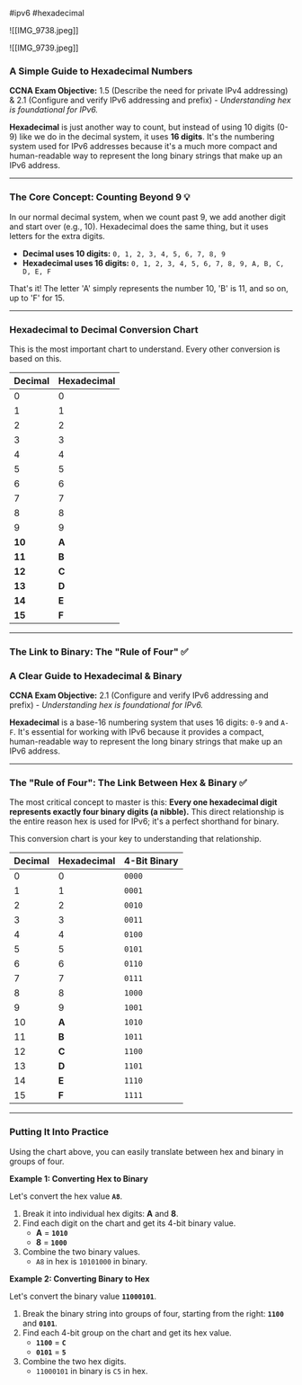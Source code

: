 #ipv6 #hexadecimal 

![[IMG_9738.jpeg]]

![[IMG_9739.jpeg]]

### A Simple Guide to Hexadecimal Numbers

**CCNA Exam Objective:** 1.5 (Describe the need for private IPv4 addressing) & 2.1 (Configure and verify IPv6 addressing and prefix) - *Understanding hex is foundational for IPv6.*

**Hexadecimal** is just another way to count, but instead of using 10 digits (0-9) like we do in the decimal system, it uses **16 digits**. It's the numbering system used for IPv6 addresses because it's a much more compact and human-readable way to represent the long binary strings that make up an IPv6 address.

***

### The Core Concept: Counting Beyond 9 💡

In our normal decimal system, when we count past 9, we add another digit and start over (e.g., 10). Hexadecimal does the same thing, but it uses letters for the extra digits.

* **Decimal uses 10 digits:** `0, 1, 2, 3, 4, 5, 6, 7, 8, 9`
* **Hexadecimal uses 16 digits:** `0, 1, 2, 3, 4, 5, 6, 7, 8, 9, A, B, C, D, E, F`

That's it! The letter 'A' simply represents the number 10, 'B' is 11, and so on, up to 'F' for 15.

---

### Hexadecimal to Decimal Conversion Chart

This is the most important chart to understand. Every other conversion is based on this.

| Decimal | Hexadecimal |
| :--- | :--- |
| 0 | 0 |
| 1 | 1 |
| 2 | 2 |
| 3 | 3 |
| 4 | 4 |
| 5 | 5 |
| 6 | 6 |
| 7 | 7 |
| 8 | 8 |
| 9 | 9 |
| **10** | **A** |
| **11** | **B** |
| **12** | **C** |
| **13** | **D** |
| **14** | **E** |
| **15** | **F** |

---

### The Link to Binary: The "Rule of Four" ✅

### A Clear Guide to Hexadecimal & Binary

**CCNA Exam Objective:** 2.1 (Configure and verify IPv6 addressing and prefix) - *Understanding hex is foundational for IPv6.*

**Hexadecimal** is a base-16 numbering system that uses 16 digits: `0-9` and `A-F`. It's essential for working with IPv6 because it provides a compact, human-readable way to represent the long binary strings that make up an IPv6 address.

***

### The "Rule of Four": The Link Between Hex & Binary ✅

The most critical concept to master is this: **Every one hexadecimal digit represents exactly four binary digits (a nibble).** This direct relationship is the entire reason hex is used for IPv6; it's a perfect shorthand for binary.

This conversion chart is your key to understanding that relationship.

| Decimal | Hexadecimal | 4-Bit Binary |
| :--- | :--- | :--- |
| 0 | 0 | `0000` |
| 1 | 1 | `0001` |
| 2 | 2 | `0010` |
| 3 | 3 | `0011` |
| 4 | 4 | `0100` |
| 5 | 5 | `0101` |
| 6 | 6 | `0110` |
| 7 | 7 | `0111` |
| 8 | 8 | `1000` |
| 9 | 9 | `1001` |
| 10 | **A** | `1010` |
| 11 | **B** | `1011` |
| 12 | **C** | `1100` |
| 13 | **D** | `1101` |
| 14 | **E** | `1110` |
| 15 | **F** | `1111` |

---

### Putting It Into Practice

Using the chart above, you can easily translate between hex and binary in groups of four.

**Example 1: Converting Hex to Binary**

Let's convert the hex value **`A8`**.

1.  Break it into individual hex digits: **A** and **8**.
2.  Find each digit on the chart and get its 4-bit binary value.
    * **A** = **`1010`**
    * **8** = **`1000`**
3.  Combine the two binary values.
    * `A8` in hex is `10101000` in binary.

**Example 2: Converting Binary to Hex**

Let's convert the binary value **`11000101`**.

1.  Break the binary string into groups of four, starting from the right: **`1100`** and **`0101`**.
2.  Find each 4-bit group on the chart and get its hex value.
    * **`1100`** = **`C`**
    * **`0101`** = **`5`**
3.  Combine the two hex digits.
    * `11000101` in binary is `C5` in hex.